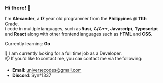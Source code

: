 ### Hi there! 👋  
I'm **Alexander**, a **17** year old programmer from the **Philippines** @ **11th** Grade.  
I code in multiple languages, such as **Rust**, **C/C++**, **Javascript**, **Typescript** and **React** along with other frontend languages such as **HTML** and **CSS**.  

Currently learning: **Go**

💼 I am currently looking for a full time job as a Developer.  
📫 If you'd like to contact me, you can contact me via the following:  
  - **Email**: universecodes@gmail.com  
  - **Discord**: Syn#1337

<!--
**Alexander9673/Alexander9673** is a ✨ _special_ ✨ repository because its `README.md` (this file) appears on your GitHub profile.

Here are some ideas to get you started:

- 🔭 I’m currently working on ...
- 🌱 I’m currently learning ...
- 👯 I’m looking to collaborate on ...
- 🤔 I’m looking for help with ...
- 💬 Ask me about ...
- 📫 How to reach me: ...
- 😄 Pronouns: ...
- ⚡ Fun fact: ...
-->
